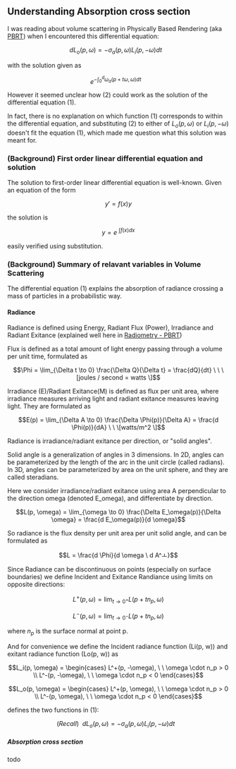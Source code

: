 ## Understanding Absorption cross section

I was reading about volume scattering in Physically Based Rendering (aka [PBRT](https://pbrt.org/)) when I encountered this differential equation:

$$ d L_o(p, \omega) = -\sigma_a(p, \omega) L_i(p, -\omega) dt \ \ \ \tag{1}$$

with the solution given as

$$e^{-\int_{0}^{d} \omega_a(p+t \omega, \omega) dt} \ \ \ \tag{2}$$

However it seemed unclear how (2) could work as the solution of the differential equation (1). 

In fact, there is no explanation on which function (1) corresponds to within the differential equation, and substituting (2) to either of $L_o(p, \omega)$ or $L_i(p, -\omega)$ doesn't fit the equation (1), which made me question what this solution was meant for.

### (Background) First order linear differential equation and solution

The solution to first-order linear differential equation is well-known. Given an equation of the form

$$ y' = f(x)y$$

the solution is 

$$ y = e^{\ \int f(x) dx}$$

easily verified using substitution.

### (Background) Summary of relavant variables in Volume Scattering

The differential equation (1) explains the absorption of radiance crossing a mass of particles in a probabilistic way. 

#### Radiance

Radiance is defined using Energy, Radiant Flux (Power), Irradiance and Radiant Exitance (explained well here in [Radiometry - PBRT](https://pbr-book.org/3ed-2018/Color_and_Radiometry/Radiometry))

Flux is defined as a total amount of light energy passing through a volume per unit time, formulated as

$$\Phi = \lim_{\Delta t \to 0} \frac{\Delta Q}{\Delta t} = \frac{dQ}{dt} \ \ \[joules / second = watts \]$$

Irradiance (E)/Radiant Exitance(M) is defined as flux per unit area, where irradiance measures arriving light and radiant exitance measures leaving light. They are formulated as

$$E(p) = \lim_{\Delta A \to 0} \frac{\Delta \Phi(p)}{\Delta A} = \frac{d \Phi(p)}{dA} \ \ \[watts/m^2 \]$$

Radiance is irradiance/radiant exitance per direction, or "solid angles". 

Solid angle is a generalization of angles in 3 dimensions. In 2D, angles can be parameterized by the length of the arc in the unit circle (called radians). In 3D, angles can be parameterized by area on the unit sphere, and they are called steradians.

Here we consider irradiance/radiant exitance using area A perpendicular to the direction omega (denoted E_omega), and differentiate by direction.

$$L(p, \omega) = \lim_{\omega \to 0} \frac{\Delta E_\omega(p)}{\Delta \omega} = \frac{d E_\omega(p)}{d \omega}$$

So radiance is the flux density per unit area per unit solid angle, and can be formulated as

$$L = \frac{d \Phi}{d \omega \ d A^ㅗ}$$

Since Radiance can be discontinuous on points (especially on surface boundaries) we define Incident and Exitance Randiance using limits on opposite directions:

$$L^+(p, \omega) = \lim_{t \to 0^+} L(p+t n_p, \omega)$$

$$L^-(p, \omega) = \lim_{t \to 0^-} L(p+t n_p, \omega)$$

where $n_p$ is the surface normal at point p.

And for convenience we define the Incident radiance function (Li(p, w)) and exitant radiance function (Lo(p, w)) as

$$L_i(p, \omega) =
\begin{cases} L^+(p, -\omega), \ \ \omega \cdot n_p > 0 \\
L^-(p, -\omega), \ \ \omega \cdot n_p < 0
\end{cases}$$

$$L_o(p, \omega) =
\begin{cases} L^+(p, \omega), \ \ \omega \cdot n_p > 0 \\
L^-(p, \omega), \ \ \omega \cdot n_p < 0
\end{cases}$$

defines the two functions in (1):

$$(Recall) \ \ d L_o(p, \omega) = -\sigma_a(p, \omega) L_i(p, -\omega) dt \ \ \ \tag{1}$$


##### Absorption cross section

todo
